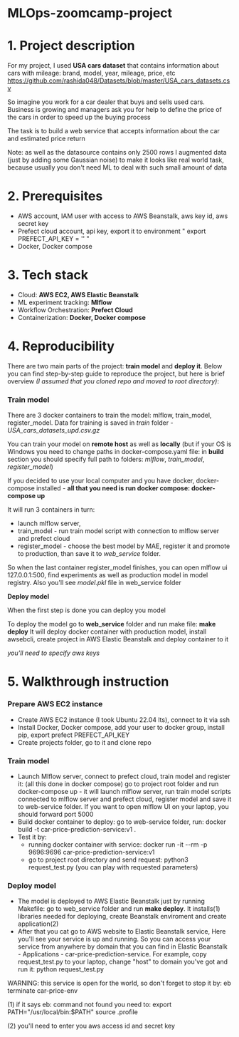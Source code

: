 # MLOps-zoomcamp-project


# 1. Project description
For my project, I used **USA cars dataset** that contains information about cars with mileage: brand, model, year, mileage, price, etc
https://github.com/rashida048/Datasets/blob/master/USA_cars_datasets.csv

So imagine you work for a car dealer that buys and sells used cars. Business is growing and managers ask you for help to define the price of the cars in order to speed up the buying process

The task is to build a web service that accepts information about the car and estimated price return

Note: as well as the datasource contains only 2500 rows I augmented data (just by adding some Gaussian noise) to make it looks like real world task, because usually you don't need ML to deal with such small amount of data


# 2. Prerequisites
- AWS account, IAM user with access to AWS Beanstalk, aws key id, aws secret key
- Prefect cloud account, api key, export it to environment " export PREFECT_API_KEY = '' "
- Docker, Docker compose


# 3. Tech stack
- Cloud: **AWS EC2, AWS Elastic Beanstalk**
- ML experiment tracking:  **Mlflow**
- Workflow Orchestration: **Prefect Cloud**
- Containerization: **Docker, Docker compose**


# 4. Reproducibility
There are two main parts of the project: **train model** and **deploy it**. Below you can find step-by-step guide to reproduce the project, but here is brief overview *(I assumed that you cloned repo and moved to root directory)*:

   ### **Train model**

   There are 3 docker containers to  train the model: mlflow, train_model, register_model. Data for training is saved in *train* folder - *USA_cars_datasets_upd.csv.gz* 

   You can train your model on **remote host** as well as **locally** (but if your OS is Windows you need to change paths in docker-compose.yaml file: in **build** section you should specify full path to folders: *mlflow*, *train_model*, *register_model*)

   If you decided to use your local computer and you have docker, docker-compose installed - **all that you need is run docker compose: docker-compose up**

   It will run 3 containers in turn:
   - launch mlflow server, 
   - train_model - run train model script with connection to mlflow server and prefect cloud
   - register_model - choose the best model by MAE, register it and promote to production, than save it to *web_service* folder.

   So when the last container register_model finishes, you can open mlflow ui 127.0.0.1:500, find experiments as well as production model in model registry. Also you'll see *model.pkl* file in web_service folder

   **Deploy model**

   When the first step is done you can deploy you model

   To deploy the model go to **web_service** folder and run make file: **make deploy**
   It will deploy docker container with production model, install awsebcli, create project in AWS Elastic Beanstalk and deploy container to it

   *you'll need to specify aws keys*


# 5. Walkthrough instruction

### Prepare AWS EC2 instance
- Create AWS EC2 instance (I took Ubuntu 22.04 lts), connect to it via ssh
- Install Docker, Docker compose, add your user to docker group, install pip, export prefect PREFECT_API_KEY
- Create projects folder, go to it and clone repo

### Train model
- Launch Mlflow server, connect to prefect cloud, train model and register it: (all this done in docker compose)
   go to project root folder and run docker-compose up - it will launch mlflow server, run train model scripts connected to mlflow server and prefect cloud, register model and save it to web-service folder. If you want to open mlflow UI on your laptop, you should forward port 5000
- Build docker container to deploy: go to web-service folder, run: docker build -t car-price-prediction-service:v1 .
- Test it by: 
   - running docker container with service: docker run -it --rm -p 9696:9696 car-price-prediction-service:v1
   - go to project root directory and send request: python3 request_test.py (you can play with requested parameters)

### Deploy model
- The model is deployed to AWS Elastic Beanstalk just by running Makefile: go to web_service folder and run **make deploy**. It installs(1) libraries needed for deploying, create Beanstalk enviroment and create application(2)
- After that you cat go to AWS website to Elastic Beanstalk service, Here you'll see your service is up and running. So you can access your service from anywhere by domain that you can find in Elastic Beanstalk - Applications - car-price-prediction-service. For example, copy request_test.py to your laptop, change "host" to domain you've got and run it: python request_test.py

WARNING: this service is open for the world, so don't forget to stop it by: eb terminate car-price-env


(1) if it says eb: command not found you need to:
   export PATH="/usr/local/bin:$PATH"
   source .profile

(2) you'll need to enter you aws access id and secret key
